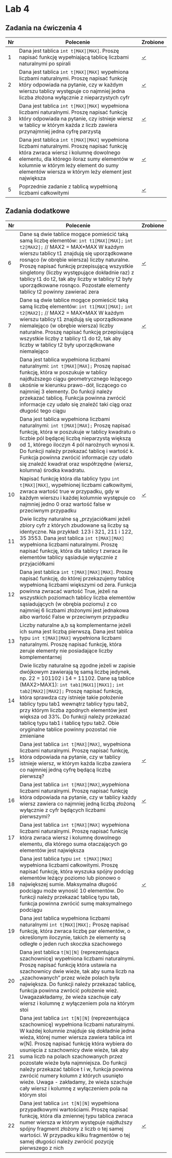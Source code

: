 # Lab 4

## Zadania na ćwiczenia 4

| Nr| Polecenie |Zrobione |
|--|--|--|
|1 | Dana jest tablica `int t[MAX][MAX]`. Proszę napisać funkcję wypełniającą tablicę liczbami naturalnymi po spirali|[✓](../lab4/zad01.cpp "zad 1")|
|2 | Dana jest tablica `int t[MAX][MAX]` wypełniona liczbami naturalnymi. Proszę napisać funkcję który odpowiada na pytanie, czy w każdym wierszu tablicy występuje co najmniej jedna liczba złożona wyłącznie z nieparzystych cyfr|[✓](../lab4/zad02.cpp "zad 2")|
|3 |  Dana jest tablica `int t[MAX][MAX]` wypełniona liczbami naturalnymi. Proszę napisać funkcję który odpowiada na pytanie, czy istnieje wiersz w tablicy w którym każda z liczb zawiera przynajmniej jedna cyfrę parzystą|[✓](../lab4/zad03.cpp "zad 3")|
|4 | Dana jest tablica `int t[MAX][MAX]` wypełniona liczbami naturalnymi. Proszę napisać funkcję która zwraca wiersz i kolumnę dowolnego elementu, dla którego iloraz sumy elementów w kolumnie w którym leży element do sumy elementów wiersza w którym leży element jest największa |[✓](../lab4/zad04.cpp "zad 4")|
|5 |  Poprzednie zadanie z tablicą wypełnioną liczbami całkowitymi|[✓](../lab4/zad05.cpp "zad 5")|
       
## Zadania dodatkowe
| Nr| Polecenie |Zrobione |
|--|--|--|
|6 |  Dane są dwie tablice mogące pomieścić taką samą liczbę elementów: `int t1[MAX][MAX];` `int t2[MAX2];` // MAX2 = MAX*MAX W każdym wierszu tablicy t1 znajdują się uporządkowane rosnąco (w obrębie wiersza) liczby naturalne. Proszę napisać funkcję przepisującą wszystkie singletony (liczby występujące dokładnie raz) z tablicy t1 do t2, tak aby liczby w tablicy t2 były uporządkowane rosnąco. Pozostałe elementy tablicy t2 powinny zawierać zera|[✓](../lab4/zad06.cpp "zad 6")|
|7 | Dane są dwie tablice mogące pomieścić taką samą liczbę elementów: `int t1[MAX][MAX];` `int t2[MAX2];` // MAX2 = MAX*MAX W każdym wierszu tablicy t1 znajdują się uporządkowane niemalejąco (w obrębie wiersza) liczby naturalne. Proszę napisać funkcję przepisującą wszystkie liczby z tablicy t1 do t2, tak aby liczby w tablicy t2 były uporządkowane niemalejąco |[✓](../lab4/zad07.cpp "zad 7")|
|8 |  Dana jest tablica wypełniona liczbami naturalnymi: `int t[MAX][MAX];` Proszę napisać funkcję, która w poszukuje w tablicy najdłuższego ciągu geometrycznego leżącego ukośnie w kierunku prawo-dół, liczącego co najmniej 3 elementy. Do funkcji należy przekazać tablicę. Funkcja powinna zwrócić informacje czy udało się znaleźć taki ciąg oraz długość tego ciągu| |
|9 | Dana jest tablica wypełniona liczbami naturalnymi: `int t[MAX][MAX];` Proszę napisać funkcję, która w poszukuje w tablicy kwadratu o liczbie pól będącej liczbą nieparzystą większą od 1, którego iloczyn 4 pól narożnych wynosi k. Do funkcji należy przekazać tablicę i wartość k. Funkcja powinna zwrócić informacje czy udało się znaleźć kwadrat oraz współrzędne (wiersz, kolumna) środka kwadratu. | |
|10 |  Napisać funkcję która dla tablicy typu `int t[MAX][MAX]`, wypełnionej liczbami całkowitymi, zwraca wartość true w przypadku, gdy w każdym wierszu i każdej  kolumnie występuje co najmniej jedno 0 oraz wartość false w przeciwnym przypadku |[✓](../lab4/zad10.cpp "zad 10")|
|11| Dwie liczby naturalne są „przyjaciółkami jeżeli zbiory cyfr z których zbudowane są liczby są identyczne. Na przykład: 123 i 321, 211 i 122, 35 3553. Dana jest tablica `int t[MAX][MAX]` wypełniona liczbami naturalnymi. Proszę napisać funkcję, która dla tablicy t zwraca ile elementów tablicy sąsiaduje wyłącznie z przyjaciółkami||
|12|  Dana jest tablica `int t[MAX][MAX][MAX]`. Proszę napisać funkcję, do której przekazujemy tablicę wypełnioną liczbami większymi od zera. Funkcja powinna zwracać wartość True, jeżeli na wszystkich poziomach tablicy liczba elementów sąsiadujących (w obrębia poziomu) z co najmniej 6 liczbami złożonymi jest jednakowa albo wartość False w przeciwnym przypadku||
|13| Liczby naturalne a,b są komplementarne jeżeli ich suma jest liczbą pierwszą. Dana jest tablica typu `int t[MAX][MAX]` wypełniona liczbami naturalnymi. Proszę napisać funkcję, która zeruje elementy nie posiadające liczby komplementarnej||
|14|Dwie liczby naturalne są zgodne jeżeli w zapisie dwójkowym zawierają tę samą liczbę jedynek, np. 22 = 101102 i 14 = 11102. Dane są tablice (MAX2>MAX1): `int tab1[MAX1][MAX1];` `int tab2[MAX2][MAX2];` Proszę napisać funkcję, która sprawdza czy istnieje takie położenie tablicy typu tab1 wewnątrz tablicy typu tab2, przy którym liczba zgodnych elementów jest większa od 33%. Do funkcji należy przekazać tablicę typu tab1 i tablicę typu tab2. Obie oryginalne tablice powinny pozostać nie zmieniane ||
|15| Dana jest tablica `int t[MAX][MAX]`, wypełniona liczbami naturalnymi. Proszę napisać funkcję, która odpowiada na pytanie, czy w tablicy istnieje wiersz, w którym każda liczba zawiera co najmniej jedną cyfrę będącą liczbą pierwszą? |[✓](../lab4/zad15.cpp "zad 15")|
|16| Dana jest tablica `int t[MAX][MAX]`,wypełniona liczbami naturalnymi. Proszę napisać funkcję która odpowiada na pytanie, czy w tablicy każdy wiersz zawiera co najmniej jedną liczbą złożoną wyłącznie z cyfr będących liczbami pierwszymi?|[✓](../lab4/zad16.cpp "zad 16")|
|17| Dana jest tablica `int t[MAX][MAX]` wypełniona liczbami naturalnymi. Proszę napisać funkcję która zwraca wiersz i kolumnę dowolnego elementu, dla którego suma otaczających go elementów jest największa||
|18| Dana jest tablica typu `int t[MAX][MAX]` wypełniona liczbami całkowitymi. Proszę napisać funkcję, która wyszuka spójny podciąg elementów leżący poziomo lub pionowo o największej sumie. Maksymalna długość podciągu może wynosić 10 elementów. Do funkcji należy przekazać tablicę typu tab, funkcja powinna zwrócić sumę maksymalnego podciągu|[✓](../lab4/zad18.cpp "zad 18")|
|19| Dana jest tablica wypełniona liczbami naturalnymi `int t[MAX][MAX];` Proszę napisać funkcję, która zwraca liczbę par elementów, o określonym iloczynie, takich że elementy są odległe o jeden ruch skoczka szachowego| |
|20|Dana jest tablica `t[N][N]` (reprezentująca szachownicę) wypełniona liczbami naturalnymi. Proszę napisać funkcję która ustawia na szachownicy dwie wieże, tak aby suma liczb na „szachowanych” przez wieże polach była największa. Do funkcji należy przekazać tablicę, funkcja powinna zwrócić położenie wież. Uwagazakładamy, że wieża szachuje cały wiersz i kolumnę z wyłączeniem pola na którym stoi | |
|21|Dana jest tablica `int t[N][N]` (reprezentująca szachownicę) wypełniona liczbami naturalnymi. W każdej kolumnie znajduje się dokładnie jedna wieża, której numer wiersza zawiera tablica int w[N]. Proszę napisać funkcję która wybiera do usunięcia z szachownicy dwie wieże, tak aby suma liczb na polach szachowanych przez pozostałe wieże była najmniejsza. Do funkcji należy przekazać tablice t i w, funkcja powinna zwrócić numery kolumn z których usunięto wieże. Uwaga - zakładamy, że wieża szachuje cały wiersz i kolumnę z wyłączeniem pola na którym stoi | |
|22|Dana jest tablica `int t[N][N]` wypełniona przypadkowymi wartościami. Proszę napisać funkcję, która dla zmiennej typu tablica zwraca numer wiersza w którym występuje najdłuższy spójny fragment złożony z liczb o tej samej wartości. W przypadku kilku fragmentów o tej samej długości należy zwrócić pozycję pierwszego z nich |[✓](../lab4/zad22.cpp "zad 22")|